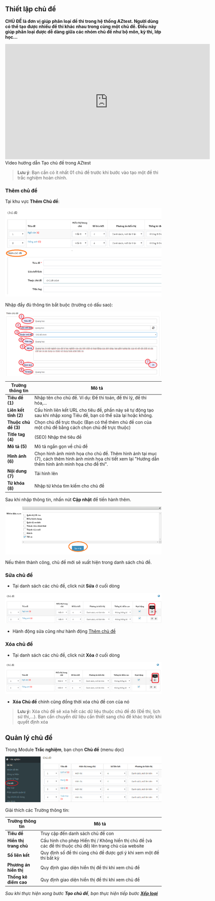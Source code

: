 ## Thiết lập chủ đề

**CHỦ ĐỀ là đơn vị giúp phân loại đề thi trong hệ thống AZtest. Người dùng có thể tạo được nhiều đề thi khác nhau trong cùng một chủ để. Điều này giúp phân loại được dễ dàng giữa các nhóm chủ đề như bộ môn, kỳ thi, lớp học...**

<div class="video-container">
   <iframe width="659" height="371" src="https://www.youtube.com/embed/9M8MkCGZ0Ew" frameborder="0" allow="accelerometer; autoplay; encrypted-media; gyroscope; picture-in-picture" allowfullscreen></iframe>
</div>

<div class="text-center text-italic">Video hướng dẫn Tạo chủ đề trong AZtest</div>

> **Lưu ý**: Bạn cần có ít nhất 01 chủ đề trước khi bước vào tạo một đề thi trắc nghiệm hoàn chỉnh.

### Thêm chủ đề

Tại khu vực **Thêm Chủ đề**:

![](./images/test/themchude.png)

Nhập đầy đủ thông tin bắt buộc (trường có dấu sao):

![](./images/test/them-chu-de-1.png)

| Trường thông tin | Mô tả | 
| ---------------- | ----- | 
|**Tiêu đề (1)** | Nhập tên cho chủ đề. Ví dụ: Đề thi toán, đề thi lý, đề thi hóa,... |
|**Liên kết tĩnh (2)** | Cấu hình liên kết URL cho tiêu đề, phần này sẽ tự động tạo sau khi nhập xong Tiêu đề, bạn có thể sửa lại hoặc không. |
|**Thuộc chủ đề (3)** | Chọn chủ đề trực thuộc (Bạn có thể thêm chủ đề con của một chủ đề bằng cách chọn chủ đề trực thuộc) |
|**Title tag (4)** | (SEO) Nhập thẻ tiêu đề |
|**Mô tả (5)** | Mô tả ngắn gọn về chủ đề |
|**Hình ảnh (6)** | Chọn hình ảnh minh họa cho chủ đề. Thêm hình ảnh tại mục (7), cách thêm hình ảnh minh họa chi tiết xem lại "Hướng dẫn thêm hình ảnh minh họa cho đề thi". |
|**Nội dung (7)** | Tải hình lên |
|**Từ khóa (8)** | Nhập từ khóa tìm kiếm cho chủ đề |

Sau khi nhập thông tin, nhấn nút **Cập nhật** để tiến hành thêm. 

![](./images/test/chude-capnhat.png)

Nếu thêm thành công, chủ đề mới sẽ xuất hiện trong danh sách chủ đề.

### Sửa chủ đề

- Tại danh sách các chủ đề, click nút **Sửa** ở cuối dòng

![](./images/test/suachude.png)

- Hành động sửa cũng như hành động [Thêm chủ đề](/test/#them-chu-e)

### Xóa chủ đề

- Tại danh sách các chủ đề, click nút **Xóa** ở cuối dòng

![](./images/test/chudexoa.png)

- **Xóa Chủ đề** chính cũng đồng thời xóa chủ đề con của nó
> **Lưu ý:** Xóa chủ đề sẽ xóa hết các dữ liệu thuộc chủ đề đó (Đề thi, lịch sử thi,...). Bạn cần chuyển dữ liệu cần thiết sang chủ đề khác trước khi quyết định xóa 


## Quản lý chủ đề

Trong Module **Trắc nghiệm**, bạn chọn **Chủ đề** (menu dọc)

![](./images/test/truy-cap-quan-ly-chu-de.png)

Giải thích các Trường thông tin:

| Trường thông tin | Mô tả |
| ---------------- | ----- |
|**Tiêu đề** | Truy cập đến danh sách chủ đề con | 
|**Hiển thị trang chủ** | Cấu hình cho phép Hiển thị / Không hiển thị chủ đề (và các đề thi thuộc chủ đề) lên trang chủ của website |
|**Số liên kết** | Quy định số đề thi cùng chủ đề được gợi ý khi xem một đề thi bất kỳ |
|**Phương án hiển thị** | Quy định giao diện hiển thị đề thi khi xem chủ đề |
|**Thống kê điểm cao** | Quy định giao diện hiển thị đề thi khi xem chủ đề | 

*Sau khi thực hiện xong bước **Tạo chủ đề**, bạn thực hiện tiếp bước  [**Xếp loại**](/xep-loai/)*

